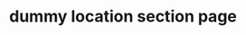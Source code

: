 ---
title: dummy location section page
sections:
   - type: location_section
     location: 123 Marie Curie, Orléans, Ontario, A1B 2C3
     telephone: +1 (613) 123-4567
     email: contact@havenclinicare.ca
template: advanced
---